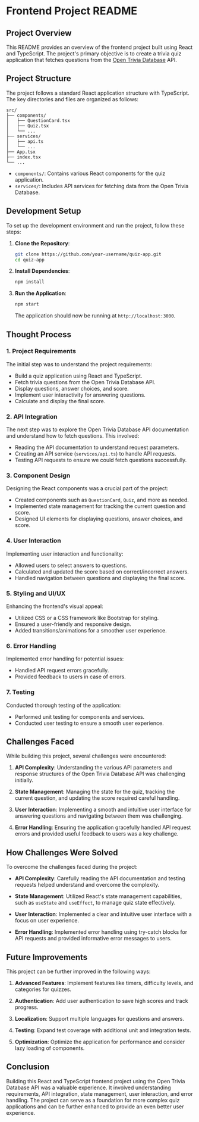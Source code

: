 # Frontend Project README

## Project Overview

This README provides an overview of the frontend project built using React and TypeScript. The project's primary objective is to create a trivia quiz application that fetches questions from the [Open Trivia Database](https://opentdb.com/api_config.php) API.

## Project Structure

The project follows a standard React application structure with TypeScript. The key directories and files are organized as follows:

```
src/
├── components/
│   ├── QuestionCard.tsx
│   ├── Quiz.tsx
│   └── ...
├── services/
│   ├── api.ts
│   └── ...
├── App.tsx
├── index.tsx
└── ...
```

- `components/`: Contains various React components for the quiz application.
- `services/`: Includes API services for fetching data from the Open Trivia Database.

## Development Setup

To set up the development environment and run the project, follow these steps:

1. **Clone the Repository**:

   ```bash
   git clone https://github.com/your-username/quiz-app.git
   cd quiz-app
   ```

2. **Install Dependencies**:

   ```bash
   npm install
   ```

3. **Run the Application**:

   ```bash
   npm start
   ```

   The application should now be running at `http://localhost:3000`.

## Thought Process

### 1. Project Requirements

The initial step was to understand the project requirements:

- Build a quiz application using React and TypeScript.
- Fetch trivia questions from the Open Trivia Database API.
- Display questions, answer choices, and score.
- Implement user interactivity for answering questions.
- Calculate and display the final score.

### 2. API Integration

The next step was to explore the Open Trivia Database API documentation and understand how to fetch questions. This involved:

- Reading the API documentation to understand request parameters.
- Creating an API service (`services/api.ts`) to handle API requests.
- Testing API requests to ensure we could fetch questions successfully.

### 3. Component Design

Designing the React components was a crucial part of the project:

- Created components such as `QuestionCard`, `Quiz`, and more as needed.
- Implemented state management for tracking the current question and score.
- Designed UI elements for displaying questions, answer choices, and score.

### 4. User Interaction

Implementing user interaction and functionality:

- Allowed users to select answers to questions.
- Calculated and updated the score based on correct/incorrect answers.
- Handled navigation between questions and displaying the final score.

### 5. Styling and UI/UX

Enhancing the frontend's visual appeal:

- Utilized CSS or a CSS framework like Bootstrap for styling.
- Ensured a user-friendly and responsive design.
- Added transitions/animations for a smoother user experience.

### 6. Error Handling

Implemented error handling for potential issues:

- Handled API request errors gracefully.
- Provided feedback to users in case of errors.

### 7. Testing

Conducted thorough testing of the application:

- Performed unit testing for components and services.
- Conducted user testing to ensure a smooth user experience.

## Challenges Faced

While building this project, several challenges were encountered:

1. **API Complexity**: Understanding the various API parameters and response structures of the Open Trivia Database API was challenging initially.

2. **State Management**: Managing the state for the quiz, tracking the current question, and updating the score required careful handling.

3. **User Interaction**: Implementing a smooth and intuitive user interface for answering questions and navigating between them was challenging.

4. **Error Handling**: Ensuring the application gracefully handled API request errors and provided useful feedback to users was a key challenge.

## How Challenges Were Solved

To overcome the challenges faced during the project:

- **API Complexity**: Carefully reading the API documentation and testing requests helped understand and overcome the complexity.

- **State Management**: Utilized React's state management capabilities, such as `useState` and `useEffect`, to manage quiz state effectively.

- **User Interaction**: Implemented a clear and intuitive user interface with a focus on user experience.

- **Error Handling**: Implemented error handling using try-catch blocks for API requests and provided informative error messages to users.

## Future Improvements

This project can be further improved in the following ways:

1. **Advanced Features**: Implement features like timers, difficulty levels, and categories for quizzes.

2. **Authentication**: Add user authentication to save high scores and track progress.

3. **Localization**: Support multiple languages for questions and answers.

4. **Testing**: Expand test coverage with additional unit and integration tests.

5. **Optimization**: Optimize the application for performance and consider lazy loading of components.

## Conclusion

Building this React and TypeScript frontend project using the Open Trivia Database API was a valuable experience. It involved understanding requirements, API integration, state management, user interaction, and error handling. The project can serve as a foundation for more complex quiz applications and can be further enhanced to provide an even better user experience.